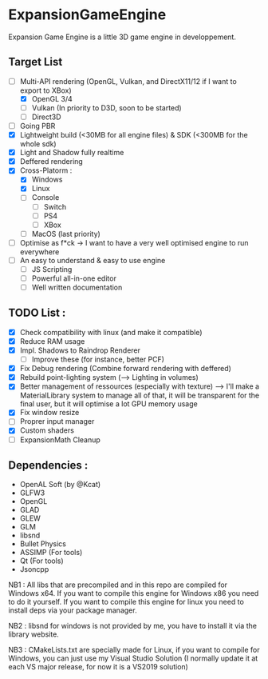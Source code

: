 # ExpansionGameEngine

Expansion Game Engine is a little 3D game engine in developpement.

## Target List
 - [ ] Multi-API rendering (OpenGL, Vulkan, and DirectX11/12 if I want to export to XBox)
   - [x] OpenGL 3/4
   - [ ] Vulkan (In priority to D3D, soon to be started)
   - [ ] Direct3D
 - [ ] Going PBR
 - [x] Lightweight build (<30MB for all engine files) & SDK (<300MB for the whole sdk)
 - [x] Light and Shadow fully realtime
 - [x] Deffered rendering
 - [x] Cross-Platorm :
   - [x] Windows
   - [x] Linux
   - [ ] Console
     - [ ] Switch
     - [ ] PS4
     - [ ] XBox
   - [ ] MacOS (last priority)
 - [ ] Optimise as f\*ck -> I want to have a very well optimised engine to run everywhere
 - [ ] An easy to understand & easy to use engine
     - [ ] JS Scripting
     - [ ] Powerful all-in-one editor
     - [ ] Well written documentation

## TODO List :

 - [x] Check compatibility with linux (and make it compatible)
 - [x] Reduce RAM usage
 - [x] Impl. Shadows to Raindrop Renderer
   - [ ] Improve these (for instance, better PCF)
 - [x] Fix Debug rendering (Combine forward rendering with deffered)
 - [x] Rebuild point-lighting system (--> Lighting in volumes)
 - [x] Better management of ressources (especially with texture) --> I'll make a MaterialLibrary system to manage all of that, it will be transparent for the final user, but it will optimise a lot GPU memory usage
 - [x] Fix window resize
 - [ ] Proprer input manager
 - [x] Custom shaders
 - [ ] ExpansionMath Cleanup
 
## Dependencies :
  - OpenAL Soft (by @Kcat)
  - GLFW3
  - OpenGL
  - GLAD
  - GLEW
  - GLM
  - libsnd
  - Bullet Physics
  - ASSIMP (For tools)
  - Qt (For tools)
  - Jsoncpp
 
 NB1 : All libs that are precompiled and in this repo are compiled for Windows x64. If you want to compile this engine for Windows x86 you need to do it yourself. If you want to compile this engine for linux you need to install deps via your package manager.
 
 NB2 : libsnd for windows is not provided by me, you have to install it via the library website.
 
 NB3 : CMakeLists.txt are specially made for Linux, if you want to compile for Windows, you can just use my Visual Studio Solution (I normally update it at each VS major release, for now it is a VS2019 solution)
